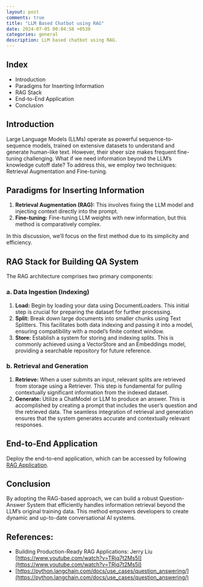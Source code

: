 ```yaml
---
layout: post
comments: true
title: "LLM Based Chatbot using RAG"
date: 2024-07-05 00:04:58 +0530
categories: general
description: LLM based chatbot using RAG.
---
```


## Index
- Introduction
- Paradigms for Inserting Information
- RAG Stack
- End-to-End Application
- Conclusion

## Introduction
Large Language Models (LLMs) operate as powerful sequence-to-sequence models, trained on extensive datasets to understand and generate human-like text. However, their sheer size makes frequent fine-tuning challenging. What if we need information beyond the LLM’s knowledge cutoff date? To address this, we employ two techniques: Retrieval Augmentation and Fine-tuning.

## Paradigms for Inserting Information
1. **Retrieval Augmentation (RAG):** This involves fixing the LLM model and injecting context directly into the prompt.
2. **Fine-tuning:** Fine-tuning LLM weights with new information, but this method is comparatively complex.

In this discussion, we’ll focus on the first method due to its simplicity and efficiency.

## RAG Stack for Building QA System
The RAG architecture comprises two primary components:

### a. Data Ingestion (Indexing)
1. **Load:** Begin by loading your data using DocumentLoaders. This initial step is crucial for preparing the dataset for further processing.
2. **Split:** Break down large documents into smaller chunks using Text Splitters. This facilitates both data indexing and passing it into a model, ensuring compatibility with a model’s finite context window.
3. **Store:** Establish a system for storing and indexing splits. This is commonly achieved using a VectorStore and an Embeddings model, providing a searchable repository for future reference.

### b. Retrieval and Generation
1. **Retrieve:** When a user submits an input, relevant splits are retrieved from storage using a Retriever. This step is fundamental for pulling contextually significant information from the indexed dataset.
2. **Generate:** Utilize a ChatModel or LLM to produce an answer. This is accomplished by creating a prompt that includes the user’s question and the retrieved data. The seamless integration of retrieval and generation ensures that the system generates accurate and contextually relevant responses.

## End-to-End Application
Deploy the end-to-end application, which can be accessed by following [RAG Application](https://huggingface.co/spaces/Deepak7376/LLM-based-custom-pdf-chatbot).

## Conclusion
By adopting the RAG-based approach, we can build a robust Question-Answer System that efficiently handles information retrieval beyond the LLM’s original training data. This method empowers developers to create dynamic and up-to-date conversational AI systems.

## References:
- Building Production-Ready RAG Applications: Jerry Liu [https://www.youtube.com/watch?v=TRjq7t2Ms5I](https://www.youtube.com/watch?v=TRjq7t2Ms5I)
- [https://python.langchain.com/docs/use_cases/question_answering/](https://python.langchain.com/docs/use_cases/question_answering/)
